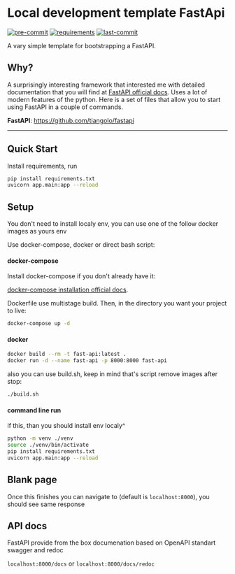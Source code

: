 # Local development template FastApi 
[![pre-commit](https://img.shields.io/badge/pre--commit-enabled-brightgreen?logo=pre-commit&logoColor=white)](https://github.com/pre-commit/pre-commit)
[![requirements](https://img.shields.io/requires/github/boooka/fastapi)](https://img.shields.io/requires/github/boooka/fastapi)
[![last-commit](https://img.shields.io/github/last-commit/boooka/fastapi)](https://github.com//boooka/fastapi)

A vary simple template for bootstrapping a FastAPI. 
## Why?

A surprisingly interesting framework that interested me with detailed documentation that you will find at [FastAPI official
docs](https://fastapi.tiangolo.com/). Uses a lot of modern features of the python. Here is a set of files that allow you to start using FastAPI in a couple of commands. 

**FastAPI**: https://github.com/tiangolo/fastapi

---

## Quick Start

Install requirements, run

```bash
pip install requirements.txt
uvicorn app.main:app --reload
```

## Setup
You don't need to install localy env, you can use one of the follow docker images as yours env

Use docker-compose, docker or direct bash script:
#### docker-compose
Install docker-compose if you don't already have it:

[docker-compose installation official
docs](https://docs.docker.com/compose/install/).

Dockerfile use multistage build.
Then, in the directory you want your project to live:

```bash
docker-compose up -d
```

#### docker

```bash
docker build --rm -t fast-api:latest .
docker run -d --name fast-api -p 8000:8000 fast-api
```

also you can use build.sh, keep in mind that's script remove images after stop:
```bash
./build.sh
```

#### command line run
if this, than you should install env localy^

```bash
python -m venv ./venv
source ./venv/bin/activate
pip install requirements.txt
uvicorn app.main:app --reload
```

## Blank page 

Once this finishes you can navigate to (default is
`localhost:8000`), you should see same response

## API docs

FastAPI provide from the box documenation based on OpenAPI standart swagger and redoc

`localhost:8000/docs` or 
`localhost:8000/docs/redoc`




